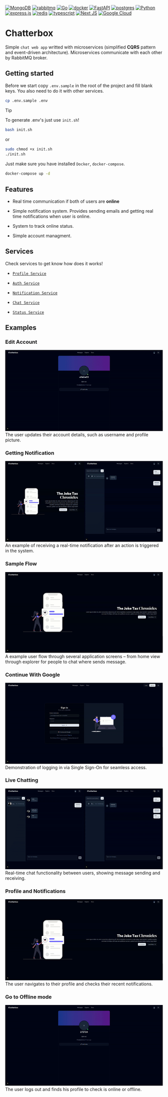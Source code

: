 [![MongoDB](https://img.shields.io/badge/MongoDB-%234ea94b.svg?style=for-the-badge&logo=mongodb&logoColor=white)]()
[![rabbitmq](https://img.shields.io/badge/rabbitmq-%23FF6600.svg?&style=for-the-badge&logo=rabbitmq&logoColor=white)]()
[![Go](https://img.shields.io/badge/go-%2300ADD8.svg?style=for-the-badge&logo=go&logoColor=white)]()
[![docker](https://img.shields.io/badge/docker-%230db7ed.svg?style=for-the-badge&logo=docker&logoColor=white)]()
[![FastAPI](https://img.shields.io/badge/FastAPI-005571?style=for-the-badge&logo=fastapi)]()
[![postgres](https://img.shields.io/badge/PostgreSQL-316192?style=for-the-badge&logo=postgresql&logoColor=white)]()
[![Python](https://img.shields.io/badge/python-3670A0?style=for-the-badge&logo=python&logoColor=ffdd54)]()
[![express.js](https://img.shields.io/badge/Express.js-404D59?style=for-the-badge)]()
[![redis](https://img.shields.io/badge/redis-%23DD0031.svg?&style=for-the-badge&logo=redis&logoColor=white)]()
[![typescript](https://img.shields.io/badge/TypeScript-007ACC?style=for-the-badge&logo=typescript&logoColor=white)]()
[![Next JS](https://img.shields.io/badge/Next-black?style=for-the-badge&logo=next.js&logoColor=white)]()
[![Google Cloud](https://img.shields.io/badge/GoogleCloud-%234285F4.svg?style=for-the-badge&logo=google-cloud&logoColor=white)]()


# Chatterbox

Simple `chat web app` writted with microservices (simplified **CQRS** pattern and event-driven architecture). Microservices communicate with each other by RabbitMQ broker. 

## Getting started

Before we start copy `.env.sample` in the root of the project and fill blank keys. You also need to do it with other services.

```bash
cp .env.sample .env
```

> [!TIP]
> To generate .env's just use `init.sh`!

```bash
bash init.sh
```

or

```bash
sudo chmod +x init.sh
./init.sh
```

Just make sure you have installed `Docker`, `docker-compose`.

```bash
docker-compose up -d
```

## Features

- Real time communication if both of users are **online**

- Simple notification system. Provides sending emails and getting real time notifications when user is online.

- System to track online status.

- Simple account managment.


## Services

Check services to get know how does it works!

- [`Profile Service`](profile_service)

- [`Auth Service`](auth_service)

- [`Notification Service`](notification_service)

- [`Chat Service`](chat_service)

- [`Status Service`](status_service)

## Examples

### Edit Account  
![Edit Account](./docs/gifs/edit.gif)  
The user updates their account details, such as username and profile picture.

### Getting Notification  
![Getting Notification](./docs/gifs/getting_notification.gif)  
An example of receiving a real-time notification after an action is triggered in the system.

### Sample Flow  
![Sample flow](./docs/gifs/sample_flow.gif)  
A example user flow through several application screens – from home view through explorer for people to chat where sends message. 

### Continue With Google
![SSO](./docs/gifs/sso.gif)  
Demonstration of logging in via Single Sign-On for seamless access.

### Live Chatting  
![Chatting](./docs/gifs/live_chatting.gif)  
Real-time chat functionality between users, showing message sending and receiving.

### Profile and Notifications  
![Go to profile and check notifications](./docs/gifs/go_to_profile_check_notification.gif)  
The user navigates to their profile and checks their recent notifications.


### Go to Offline mode
![Loggin out](./docs/gifs/offline_mode.gif)  
The user logs out and finds his profile to check is online or offline.
